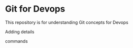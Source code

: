 # Git for Devops

This repository is for understanding Git concepts for Devops


Adding details

commands
